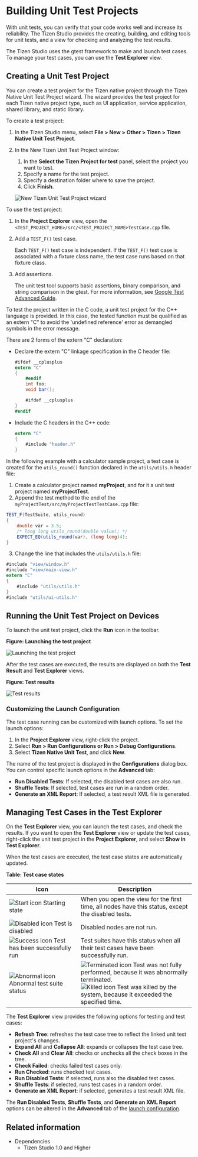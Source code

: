 # Building Unit Test Projects

With unit tests, you can verify that your code works well and increase its reliability. The Tizen Studio provides the creating, building, and editing tools for unit tests, and a view for checking and analyzing the test results.

The Tizen Studio uses the gtest framework to make and launch test cases. To manage your test cases, you can use the **Test Explorer** view.

## Creating a Unit Test Project

You can create a test project for the Tizen native project through the Tizen Native Unit Test Project wizard. The wizard provides the test project for each Tizen native project type, such as UI application, service application, shared library, and static library.

To create a test project:

1. In the Tizen Studio menu, select **File > New > Other > Tizen > Tizen Native Unit Test Project**.

2. In the New Tizen Unit Test Project window:

   1. In the **Select the Tizen Project for test** panel, select the project you want to test.
   2. Specify a name for the test project.
   3. Specify a destination folder where to save the project.
   4. Click **Finish**.

   ![New Tizen Unit Test Project wizard](./media/unit_test_wizard.png)

To use the test project:

1. In the **Project Explorer** view, open the `<TEST_PROJECT_HOME>/src/<TEST_PROJECT_NAME>TestCase.cpp` file.

2. Add a `TEST_F()` test case.

   Each `TEST_F()` test case is independent. If the `TEST_F()` test case is associated with a fixture class name, the test case runs based on that fixture class.

3. Add assertions.

   The unit test tool supports basic assertions, binary comparison, and string comparison in the gtest. For more information, see [Google Test Advanced Guide](https://github.com/google/googletest/blob/master/googletest/docs/advanced.md).

To test the project written in the C code, a unit test project for the C++ language is provided. In this case, the tested function must be qualified as an extern "C" to avoid the 'undefined reference' error as demangled symbols in the error message.

There are 2 forms of the extern "C" declaration:

- Declare the extern "C" linkage specification in the C header file:

  ```csharp
  #ifdef __cplusplus
  extern "C"
  {
      #endif
      int foo;
      void bar();

      #ifdef __cplusplus
  }
  #endif
  ```

- Include the C headers in the C++ code:

  ```csharp
  extern "C"
  {
      #include "header.h"
  }
  ```

In the following example with a calculator sample project, a test case is created for the `utils_round()` function declared in the `utils/utils.h` header file:

1. Create a calculator project named **myProject**, and for it a unit test project named **myProjectTest**.
2. Append the test method to the end of the `myProjectTest/src/myProjectTestTestCase.cpp` file:  
```csharp
TEST_F(TestSuite, utils_round)
{
    double var = 3.5;
    /* long long utils_round(double value); */
    EXPECT_EQ(utils_round(var), (long long)4);
}
```
3. Change the line that includes the `utils/utils.h` file:  
```csharp
#include "view/window.h"
#include "view/main-view.h"
extern "C"
{
    #include "utils/utils.h"
}
#include "utils/ui-utils.h"
```

## Running the Unit Test Project on Devices

To launch the unit test project, click the **Run** icon in the toolbar.

**Figure: Launching the test project**

![Launching the test project](./media/unit_test_launch.png)

After the test cases are executed, the results are displayed on both the **Test Result** and **Test Explorer** views.

**Figure: Test results**

![Test results](./media/unit_test_results.png)

### Customizing the Launch Configuration

The test case running can be customized with launch options. To set the launch options:

1. In the **Project Explorer** view, right-click the project.
2. Select **Run > Run Configurations or Run > Debug Configurations**.
3. Select **Tizen Native Unit Test**, and click **New**.

The name of the test project is displayed in the **Configurations** dialog box. You can control specific launch options in the **Advanced** tab:

- **Run Disabled Tests**: If selected, the disabled test cases are also run.
- **Shuffle Tests**: If selected, test cases are run in a random order.
- **Generate an XML Report**: If selected, a test result XML file is generated.

## Managing Test Cases in the Test Explorer

On the **Test Explorer** view, you can launch the test cases, and check the results. If you want to open the **Test Explorer** view or update the test cases, right-click the unit test project in the **Project Explorer**, and select **Show in Test Explorer**.

When the test cases are executed, the test case states are automatically updated.

**Table: Test case states**

| Icon                                     | Description                              |
|----------------------------------------|----------------------------------------|
| ![Start icon](./media/unit_test_icon_start.png) Starting state | When you open the view for the first time, all nodes have this status, except the disabled tests. |
| ![Disabled icon](./media/unit_test_icon_disabled.png) Test is disabled | Disabled nodes are not run.              |
| ![Success icon](./media/unit_test_icon_success.png) Test has been successfully run | Test suites have this status when all their test cases have been successfully run. |
| ![Abnormal icon](./media/unit_test_icon_abnormal.png) Abnormal test suite status | ![Terminated icon](./media/unit_test_icon_terminated.png) Test was not fully performed, because it was abnormally terminated.</br>![Killed icon](./media/unit_test_icon_killed.png) Test was killed by the system, because it exceeded the specified time. |

The **Test Explorer** view provides the following options for testing and test cases:

- **Refresh Tree**: refreshes the test case tree to reflect the linked unit test project's changes.
- **Expand All** and **Collapse All**: expands or collapses the test case tree.
- **Check All** and **Clear All**: checks or unchecks all the check boxes in the tree.
- **Check Failed**: checks failed test cases only.
- **Run Checked**: runs checked test cases.
- **Run Disabled Tests**: if selected, runs also the disabled test cases.
- **Shuffle Tests**: if selected, runs test cases in a random order.
- **Generate an XML Report**: if selected, generates a test result XML file.

The **Run Disabled Tests**, **Shuffle Tests**, and **Generate an XML Report** options can be altered in the **Advanced** tab of the [launch configuration](#running-the-unit-test-project-on-devices).

## Related information
* Dependencies
  - Tizen Studio 1.0 and Higher
